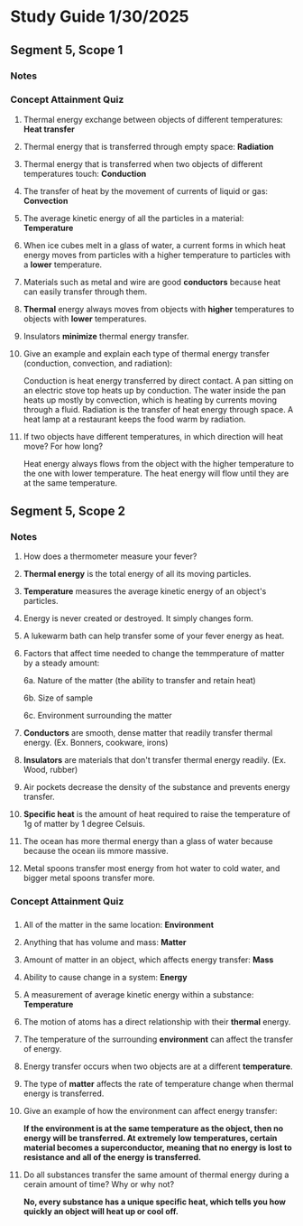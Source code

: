 # Study Guide 1/30/2025

## Segment 5, Scope 1

### Notes

### Concept Attainment Quiz

1. Thermal energy exchange between objects of different temperatures: **Heat transfer**
2. Thermal energy that is transferred through empty space: **Radiation**
3. Thermal energy that is transferred when two objects of different temperatures touch: **Conduction**
4. The transfer of heat by the movement of currents of liquid or gas: **Convection**
5. The average kinetic energy of all the particles in a material: **Temperature**
6. When ice cubes melt in a glass of water, a current forms in which heat energy moves from particles with a higher temperature to particles with a **lower** temperature.
7. Materials such as metal and wire are good **conductors** because heat can easily transfer through them.
8. **Thermal** energy always moves from objects with **higher** temperatures to objects with **lower** temperatures.
9. Insulators **minimize** thermal energy transfer.
10. Give an example and explain each type of thermal energy transfer (conduction, convection, and radiation):

    Conduction is heat energy transferred by direct contact. A pan sitting on an electric stove top heats up by conduction. The water inside the pan heats up mostly by convection, which is heating by currents moving through a fluid. Radiation is the transfer of heat energy through space. A heat lamp at a restaurant keeps the food warm by radiation.
11. If two objects have different temperatures, in which direction will heat move? For how long?

    Heat energy always flows from the object with the higher temperature to the one with lower temperature. The heat energy will flow until they are at the same temperature.
    
## Segment 5, Scope 2

### Notes

1. How does a thermometer measure your fever?
2. **Thermal energy** is the total energy of all its moving particles.
3. **Temperature** measures the average kinetic energy of an object's particles.
4. Energy is never created or destroyed. It simply changes form.
5. A lukewarm bath can help transfer some of your fever energy as heat.
6. Factors that affect time needed to change the temmperature of matter by a steady amount:

    6a. Nature of the matter (the ability to transfer and retain heat)
   
    6b. Size of sample
   
    6c. Environment surrounding the matter
7. **Conductors** are smooth, dense matter that readily transfer thermal energy. (Ex. Bonners, cookware, irons)
8. **Insulators** are materials that don't transfer thermal energy readily. (Ex. Wood, rubber)
9. Air pockets decrease the density of the substance and prevents energy transfer.
10. **Specific heat** is the amount of heat required to raise the temperature of 1g of matter by 1 degree Celsuis.
11. The ocean has more thermal energy than a glass of water because because the ocean iis mmore massive.
12. Metal spoons transfer most energy from hot water to cold water, and bigger metal spoons transfer more.

### Concept Attainment Quiz

###
1. All of the matter in the same location: **Environment**
2. Anything that has volume and mass: **Matter**
3. Amount of matter in an object, which affects energy transfer: **Mass**
4. Ability to cause change in a system: **Energy**
5. A measurement of average kinetic energy within a substance: **Temperature**
6. The motion of atoms has a direct relationship with their **thermal** energy.
7. The temperature of the surrounding **environment** can affect the transfer of energy.
8. Energy transfer occurs when two objects are at a different **temperature**.
9. The type of **matter** affects the rate of temperature change when thermal energy is transferred.
10. Give an example of how the environment can affect energy transfer:
    
    **If the environment is at the same temperature as the object, then no energy will be transferred. At extremely low temperatures, certain material becomes a superconductor, meaning that no energy is lost to resistance and all of the energy is transferred.**
11. Do all substances transfer the same amount of thermal energy during a cerain amount of time? Why or why not?

    **No, every substance has a unique specific heat, which tells you how quickly an object will heat up or cool off.**
